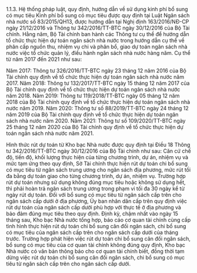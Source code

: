 1.1.3. Hệ thống pháp luật, quy định, hướng dẫn về sử dụng kinh phí bổ sung có mục tiêu
Kinh phí bổ sung có mục tiêu được quy định tại Luật Ngân sách nhà nước số 83/2015/QH13, được hướng dẫn tại Nghị định 163/2016/NĐ-CP ngày 21/12/2016 và Thông tư 342/2016/TT-BTC ngày 30/12/2016 của Bộ Tài chính. Hằng năm, Bộ Tài chính ban hành các Thông tư cụ thể để hướng dẫn tổ chức thực hiện dự toán ngân sách nhà nước trong hướng dẫn cụ thể về phân cấp nguồn thu, nhiệm vụ chi và phân bổ, giao dự toán ngân sách nhà nước việc tổ chức quản lý, điều hành ngân sách nhà nước hàng năm. Cụ thể từ năm 2017 đến 2021 như sau:

Năm 2017: Thông tư 326/2016/TT-BTC ngày 23 tháng 12 năm 2016 của Bộ Tài chính quy định về tổ chức thực hiện dự toán ngân sách nhà nước năm 2017.
Năm 2018: Thông tư 132/2017/TT-BTC ngày 15 tháng 12 năm 2017 của Bộ Tài chính quy định về tổ chức thực hiện dự toán ngân sách nhà nước năm 2018.
Năm 2019: Thông tư 119/2018/TT-BTC ngày 05 tháng 12 năm 2018 của Bộ Tài chính quy định về tổ chức thực hiện dự toán ngân sách nhà nước năm 2019.
Năm 2020: Thông tư số 88/2019/TT-BTC ngày 24 tháng 12 năm 2019 của Bộ Tài chính quy định về tổ chức thực hiện dự toán ngân sách nhà nước năm 2020.
Năm 2021: Thông tư số 109/2020/TT-BTC ngày 25 tháng 12 năm 2020 của Bộ Tài chính quy định về tổ chức thực hiện dự toán ngân sách nhà nước năm 2021.

Hình thức rút dự toán từ Kho bạc Nhà nước được quy định tại Điều 18 Thông tư 342/2016/TT-BTC ngày 30/12/2016 của Bộ Tài chính như sau: Căn cứ chế độ, tiến độ, khối lượng thực hiện của từng chương trình, dự án, nhiệm vụ và mức tạm ứng theo quy định, Sở Tài chính thực hiện rút dự toán chi bổ sung có mục tiêu từ ngân sách trung ương cho ngân sách địa phương, mức rút tối đa bằng dự toán giao cho từng chương trình, dự án, nhiệm vụ. Trường hợp rút dự toán nhưng sử dụng không đúng mục tiêu hoặc không sử dụng hết, thì phải hoàn trả ngân sách trung ương trong phạm vi tối đa 30 ngày kể từ ngày rút dự toán.
Đối với bổ sung có mục tiêu từ ngân sách cấp trên cho ngân sách cấp dưới ở địa phương, Ủy ban nhân dân cấp trên quy định việc rút dự toán của ngân sách cấp dưới phù hợp với thực tế ở địa phương và bảo đảm đúng mục tiêu theo quy định.
Định kỳ, chậm nhất vào ngày 15 tháng sau, Kho bạc Nhà nước tổng hợp, báo cáo cơ quan tài chính cùng cấp tình hình thực hiện rút dự toán chi bổ sung cân đối ngân sách, chi bổ sung có mục tiêu của ngân sách cấp trên cho ngân sách cấp dưới của tháng trước.
Trường hợp phát hiện việc rút dự toán chi bổ sung cân đối ngân sách, bổ sung có mục tiêu của cơ quan tài chính không đúng quy định, Kho bạc Nhà nước có văn bản thông báo cho cơ quan tài chính biết, đồng thời tạm dừng việc rút dự toán chi bổ sung cân đối ngân sách, chi bổ sung có mục tiêu từ ngân sách cấp trên cho ngân sách cấp dưới.